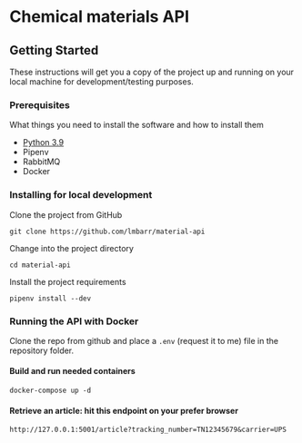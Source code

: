 # Chemical materials API

## Getting Started

These instructions will get you a copy of the project up and running on your local machine for development/testing purposes. 

### Prerequisites

What things you need to install the software and how to install them

* [Python 3.9](https://www.python.org/downloads/)
* Pipenv
* RabbitMQ
* Docker

### Installing for local development

Clone the project from GitHub

```
git clone https://github.com/lmbarr/material-api
```

Change into the project directory

```
cd material-api
```

Install the project requirements 

```
pipenv install --dev
```

### Running the API with Docker
Clone the repo from github and place a `.env` (request it to me) file in the repository folder.
#### Build and run needed containers

```commandline
docker-compose up -d

```
#### Retrieve an article: hit this endpoint on your prefer browser
```commandline
http://127.0.0.1:5001/article?tracking_number=TN12345679&carrier=UPS
```